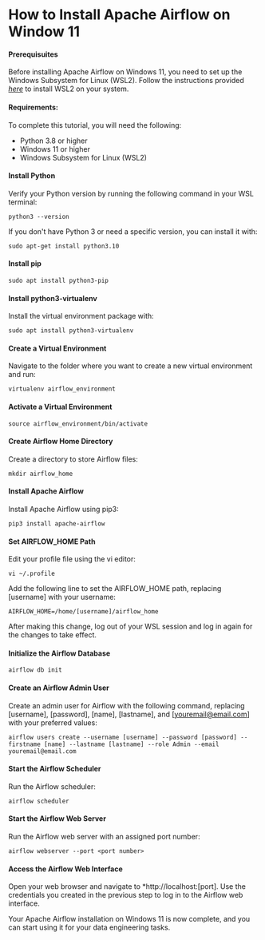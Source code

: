 # How to Install Apache Airflow on Window 11

#### Prerequisuites
Before installing Apache Airflow on Windows 11, you need to set up the Windows Subsystem for Linux (WSL2). Follow the instructions provided *[here](https://github.com/lammau123/data-engineer/blob/main/wsl.md)* to install WSL2 on your system.
#### Requirements:
To complete this tutorial, you will need the following:

* Python 3.8 or higher
* Windows 11 or higher
* Windows Subsystem for Linux (WSL2)

#### Install Python 
Verify your Python version by running the following command in your WSL terminal:
```code
python3 --version
```
If you don't have Python 3 or need a specific version, you can install it with:
```code
sudo apt-get install python3.10
```
#### Install pip
```code
sudo apt install python3-pip
```
#### Install python3-virtualenv
Install the virtual environment package with:
```code
sudo apt install python3-virtualenv
```
####  Create a Virtual Environment
Navigate to the folder where you want to create a new virtual environment and run:
```code
virtualenv airflow_environment
```
#### Activate a Virtual Environment
```code
source airflow_environment/bin/activate
```
#### Create Airflow Home Directory
Create a directory to store Airflow files:
```code
mkdir airflow_home
```
#### Install Apache Airflow
Install Apache Airflow using pip3:
```code
pip3 install apache-airflow
```

#### Set AIRFLOW_HOME Path
Edit your profile file using the vi editor:
```code
vi ~/.profile
```
Add the following line to set the AIRFLOW_HOME path, replacing [username] with your username:
```code
AIRFLOW_HOME=/home/[username]/airflow_home
```
After making this change, log out of your WSL session and log in again for the changes to take effect.
#### Initialize the Airflow Database
```code
airflow db init
```
#### Create an Airflow Admin User
Create an admin user for Airflow with the following command, replacing [username], [password], [name], [lastname], and [youremail@email.com] with your preferred values:
```code
airflow users create --username [username] --password [password] --firstname [name] --lastname [lastname] --role Admin --email youremail@email.com
```
#### Start the Airflow Scheduler
Run the Airflow scheduler:
```code
airflow scheduler
```
#### Start the Airflow Web Server
Run the Airflow web server with an assigned port number:
```code
airflow webserver --port <port number>
```
#### Access the Airflow Web Interface
Open your web browser and navigate to *http://localhost:[port]. Use the credentials you created in the previous step to log in to the Airflow web interface.

Your Apache Airflow installation on Windows 11 is now complete, and you can start using it for your data engineering tasks.

